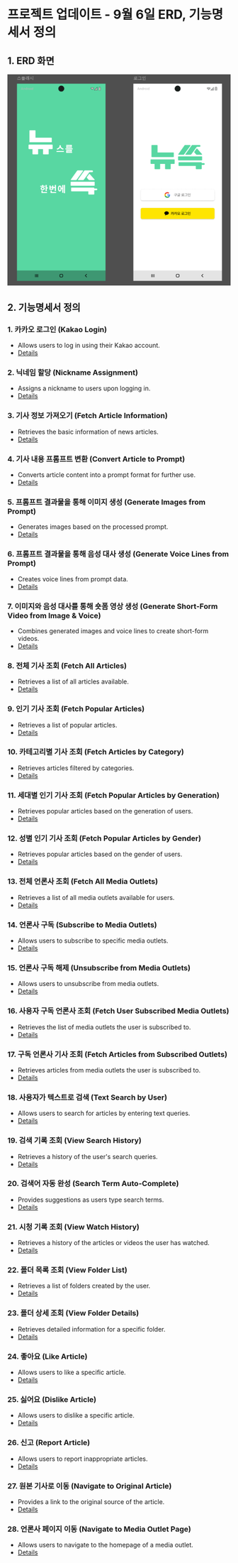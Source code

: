 # 프로젝트 업데이트 - 9월 6일 ERD, 기능명세서 정의

## 1. ERD 화면

![로그인 화면](../image/로그인화면.png)

## 2. 기능명세서 정의

### 1. 카카오 로그인 (Kakao Login)

- Allows users to log in using their Kakao account.
- [Details](https://www.notion.so/40448605d8b24e59bd5cb8a522bbff0d?pvs=21)

### 2. 닉네임 할당 (Nickname Assignment)

- Assigns a nickname to users upon logging in.
- [Details](https://www.notion.so/e7c709ee7d224ffab9bd490dc9e1fba9?pvs=21)

### 3. 기사 정보 가져오기 (Fetch Article Information)

- Retrieves the basic information of news articles.
- [Details](https://www.notion.so/a36a746def614e9f904a019a28527684?pvs=21)

### 4. 기사 내용 프롬프트 변환 (Convert Article to Prompt)

- Converts article content into a prompt format for further use.
- [Details](https://www.notion.so/fa55d471a53c4b3f9aacdbc2091960f6?pvs=21)

### 5. 프롬프트 결과물을 통해 이미지 생성 (Generate Images from Prompt)

- Generates images based on the processed prompt.
- [Details](https://www.notion.so/4f1646298beb4fa7ac020bbe37f40404?pvs=21)

### 6. 프롬프트 결과물을 통해 음성 대사 생성 (Generate Voice Lines from Prompt)

- Creates voice lines from prompt data.
- [Details](https://www.notion.so/9c7c77f1c5ff4ede8ec77adb835fef9b?pvs=21)

### 7. 이미지와 음성 대사를 통해 숏폼 영상 생성 (Generate Short-Form Video from Image & Voice)

- Combines generated images and voice lines to create short-form videos.
- [Details](https://www.notion.so/7c5c60890d304fb1a26c1b8052741aae?pvs=21)

### 8. 전체 기사 조회 (Fetch All Articles)

- Retrieves a list of all articles available.
- [Details](https://www.notion.so/1b2b0f224a91464a9f46213e3b6d786d?pvs=21)

### 9. 인기 기사 조회 (Fetch Popular Articles)

- Retrieves a list of popular articles.
- [Details](https://www.notion.so/ed98c405a8ec41b4b86e2cb7abb65597?pvs=21)

### 10. 카테고리별 기사 조회 (Fetch Articles by Category)

- Retrieves articles filtered by categories.
- [Details](https://www.notion.so/81ba95358d0e4227aa97829fbcb8d548?pvs=21)

### 11. 세대별 인기 기사 조회 (Fetch Popular Articles by Generation)

- Retrieves popular articles based on the generation of users.
- [Details](https://www.notion.so/cf5424e8dfb64b5da7c53572214c7e6b?pvs=21)

### 12. 성별 인기 기사 조회 (Fetch Popular Articles by Gender)

- Retrieves popular articles based on the gender of users.
- [Details](https://www.notion.so/9a88355a137a4ee2b28bed93ab52cef7?pvs=21)

### 13. 전체 언론사 조회 (Fetch All Media Outlets)

- Retrieves a list of all media outlets available for users.
- [Details](https://www.notion.so/53044621e56e4213813e5a83f16a22bf?pvs=21)

### 14. 언론사 구독 (Subscribe to Media Outlets)

- Allows users to subscribe to specific media outlets.
- [Details](https://www.notion.so/337cd818ea9c4861ba90dd9dab9dc271?pvs=21)

### 15. 언론사 구독 해제 (Unsubscribe from Media Outlets)

- Allows users to unsubscribe from media outlets.
- [Details](https://www.notion.so/00a04418a51f42c5abac5ea4dcd885d8?pvs=21)

### 16. 사용자 구독 언론사 조회 (Fetch User Subscribed Media Outlets)

- Retrieves the list of media outlets the user is subscribed to.
- [Details](https://www.notion.so/b439bad48e6844f2adf0229e1cef4f19?pvs=21)

### 17. 구독 언론사 기사 조회 (Fetch Articles from Subscribed Outlets)

- Retrieves articles from media outlets the user is subscribed to.
- [Details](https://www.notion.so/870d825b740d418080a63e74ab4a4203?pvs=21)

### 18. 사용자가 텍스트로 검색 (Text Search by User)

- Allows users to search for articles by entering text queries.
- [Details](https://www.notion.so/aa331b660c1a4b7f80d3b7ede7ab3a2c?pvs=21)

### 19. 검색 기록 조회 (View Search History)

- Retrieves a history of the user's search queries.
- [Details](https://www.notion.so/a477414e8b7e4b44b24736efe795cf26?pvs=21)

### 20. 검색어 자동 완성 (Search Term Auto-Complete)

- Provides suggestions as users type search terms.
- [Details](https://www.notion.so/4cd98a44b85b4dbbb7d74bb1c0825ea8?pvs=21)

### 21. 시청 기록 조회 (View Watch History)

- Retrieves a history of the articles or videos the user has watched.
- [Details](https://www.notion.so/11d695be6ff840fdb61450028b45894f?pvs=21)

### 22. 폴더 목록 조회 (View Folder List)

- Retrieves a list of folders created by the user.
- [Details](https://www.notion.so/64bc1d48c3d74ac5a6378050a13e789b?pvs=21)

### 23. 폴더 상세 조회 (View Folder Details)

- Retrieves detailed information for a specific folder.
- [Details](https://www.notion.so/e3b96cacfc424d3dbff6c5f7d3ce4f9c?pvs=21)

### 24. 좋아요 (Like Article)

- Allows users to like a specific article.
- [Details](https://www.notion.so/d48689ebfeaf4eafa8dfba8d842ad3ae?pvs=21)

### 25. 싫어요 (Dislike Article)

- Allows users to dislike a specific article.
- [Details](https://www.notion.so/24a4e1e4c8cf467a950534d7f289b5bc?pvs=21)

### 26. 신고 (Report Article)

- Allows users to report inappropriate articles.
- [Details](https://www.notion.so/6bb4a3f43b2f4659937780fcf2d61184?pvs=21)

### 27. 원본 기사로 이동 (Navigate to Original Article)

- Provides a link to the original source of the article.
- [Details](https://www.notion.so/5c42160026784ea08b7e4ed5e7ffa59d?pvs=21)

### 28. 언론사 페이지 이동 (Navigate to Media Outlet Page)

- Allows users to navigate to the homepage of a media outlet.
- [Details](https://www.notion.so/5298b8f78d5a41e3b436e84df16e3ef4?pvs=21)
